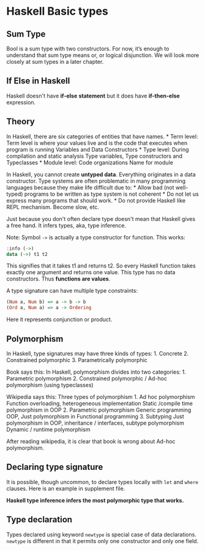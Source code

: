 # Haskell Basic types

## Sum Type
Bool is a sum type with two constructors. For now, it’s enough to understand that sum type means or, or logical disjunction. We will look more closely at sum types in a later chapter.

## If Else in Haskell
Haskell doesn't have **if-else** **statement** but it does have **if-then-else** expression.

## Theory
In Haskell, there are six categories of entities that have names.
    * Term level: Term level is where your values live and is the code that executes when program is running
        Variables and Data Constructors
    * Type level: During compilation and static analysis
        Type variables, Type constructors and Typeclasses
    * Module level: Code organizations
        Name for module

In Haskell, you cannot create **untyped data**. Everything originates in a data constructor. Type systems are often problematic in many programming languages because they make life difficult due to:
    * Allow bad (not well-typed) programs to be written as type system is not coherent
    * Do not let us express many programs that should work.
    * Do not provide Haskell like REPL mechanism. Become slow, etc.

Just because you don't often declare type doesn't mean that Haskell gives a free hand. It infers types, aka, type inference.

Note: Symbol `->` is actually a type constructor for function. This works:
```haskell
:info (->)
data (->) t1 t2
```

This signifies that it takes t1 and returns t2. So every Haskell function takes exactly one argument and returns one value. This type has no data constructors. Thus **functions are values**.

A type signature can have multiple type constraints:
```haskell
(Num a, Num b) => a -> b -> b
(Ord a, Num a) => a -> Ordering
```
Here it represents conjunction or product.

## Polymorphism
In Haskell, type signatures may have three kinds of types:
    1. Concrete
    2. Constrained polymorphic
    3. Parametrically polymorphic

Book says this:
In Haskell, polymorphism divides into two categories:
    1. Parametric polymorphism
    2. Constrained polymorphic / Ad-hoc polymorphism (using typeclasses)

Wikipedia says this:
Three types of polymorphism
    1. Ad hoc polymorphism
        Function overloading, heterogeneous implementation
        Static /compile time polymorphism in OOP
    2. Parametric polymorphism
        Generic programming OOP,
        Just polymorphism in Functional programming
    3. Subtyping
        Just polymorphism in OOP, inheritance / interfaces, subtype polymorphism
        Dynamic / runtime polymorphism

After reading wikipedia, it is clear that book is wrong about Ad-hoc polymorphism.

## Declaring type signature
It is possible, though uncommon, to declare types locally with `let` and `where` clauses. Here is an example in supplement file.

**Haskell type inference infers the most polymorphic type that works.**

## Type declaration
Types declared using keyword `newtype` is special case of data declarations. `newtype` is different in that it permits only one constructor and only one field.

